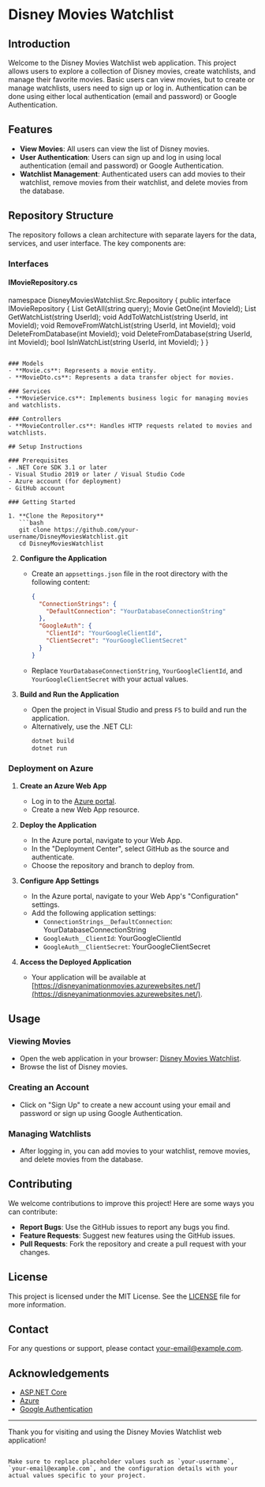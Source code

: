 
# Disney Movies Watchlist

## Introduction
Welcome to the Disney Movies Watchlist web application. This project allows users to explore a collection of Disney movies, create watchlists, and manage their favorite movies. Basic users can view movies, but to create or manage watchlists, users need to sign up or log in. Authentication can be done using either local authentication (email and password) or Google Authentication.

## Features
- **View Movies**: All users can view the list of Disney movies.
- **User Authentication**: Users can sign up and log in using local authentication (email and password) or Google Authentication.
- **Watchlist Management**: Authenticated users can add movies to their watchlist, remove movies from their watchlist, and delete movies from the database.

## Repository Structure
The repository follows a clean architecture with separate layers for the data, services, and user interface. The key components are:

### Interfaces
#### IMovieRepository.cs

namespace DisneyMoviesWatchlist.Src.Repository
{
    public interface IMovieRepository
    {
        List<Movie> GetAll(string query);
        Movie GetOne(int MovieId);
        List<MovieDto> GetWatchList(string UserId);
        void AddToWatchList(string UserId, int MovieId);
        void RemoveFromWatchList(string UserId, int MovieId);
        void DeleteFromDatabase(int MovieId);
        void DeleteFromDatabase(string UserId, int MovieId);
        bool IsInWatchList(string UserId, int MovieId);
    }
}
```

### Models
- **Movie.cs**: Represents a movie entity.
- **MovieDto.cs**: Represents a data transfer object for movies.

### Services
- **MovieService.cs**: Implements business logic for managing movies and watchlists.

### Controllers
- **MovieController.cs**: Handles HTTP requests related to movies and watchlists.

## Setup Instructions

### Prerequisites
- .NET Core SDK 3.1 or later
- Visual Studio 2019 or later / Visual Studio Code
- Azure account (for deployment)
- GitHub account

### Getting Started

1. **Clone the Repository**
   ```bash
   git clone https://github.com/your-username/DisneyMoviesWatchlist.git
   cd DisneyMoviesWatchlist
   ```

2. **Configure the Application**
   - Create an `appsettings.json` file in the root directory with the following content:
     ```json
     {
       "ConnectionStrings": {
         "DefaultConnection": "YourDatabaseConnectionString"
       },
       "GoogleAuth": {
         "ClientId": "YourGoogleClientId",
         "ClientSecret": "YourGoogleClientSecret"
       }
     }
     ```
   - Replace `YourDatabaseConnectionString`, `YourGoogleClientId`, and `YourGoogleClientSecret` with your actual values.

3. **Build and Run the Application**
   - Open the project in Visual Studio and press `F5` to build and run the application.
   - Alternatively, use the .NET CLI:
     ```bash
     dotnet build
     dotnet run
     ```

### Deployment on Azure
1. **Create an Azure Web App**
   - Log in to the [Azure portal](https://portal.azure.com/).
   - Create a new Web App resource.

2. **Deploy the Application**
   - In the Azure portal, navigate to your Web App.
   - In the "Deployment Center", select GitHub as the source and authenticate.
   - Choose the repository and branch to deploy from.

3. **Configure App Settings**
   - In the Azure portal, navigate to your Web App's "Configuration" settings.
   - Add the following application settings:
     - `ConnectionStrings__DefaultConnection`: YourDatabaseConnectionString
     - `GoogleAuth__ClientId`: YourGoogleClientId
     - `GoogleAuth__ClientSecret`: YourGoogleClientSecret

4. **Access the Deployed Application**
   - Your application will be available at [https://disneyanimationmovies.azurewebsites.net/](https://disneyanimationmovies.azurewebsites.net/).

## Usage

### Viewing Movies
- Open the web application in your browser: [Disney Movies Watchlist](https://disneyanimationmovies.azurewebsites.net/).
- Browse the list of Disney movies.

### Creating an Account
- Click on "Sign Up" to create a new account using your email and password or sign up using Google Authentication.

### Managing Watchlists
- After logging in, you can add movies to your watchlist, remove movies, and delete movies from the database.

## Contributing
We welcome contributions to improve this project! Here are some ways you can contribute:
- **Report Bugs**: Use the GitHub issues to report any bugs you find.
- **Feature Requests**: Suggest new features using the GitHub issues.
- **Pull Requests**: Fork the repository and create a pull request with your changes.

## License
This project is licensed under the MIT License. See the [LICENSE](LICENSE) file for more information.

## Contact
For any questions or support, please contact [your-email@example.com](mailto:your-email@example.com).

## Acknowledgements
- [ASP.NET Core](https://docs.microsoft.com/en-us/aspnet/core/?view=aspnetcore-5.0)
- [Azure](https://azure.microsoft.com/)
- [Google Authentication](https://developers.google.com/identity)

---

Thank you for visiting and using the Disney Movies Watchlist web application!
```

Make sure to replace placeholder values such as `your-username`, `your-email@example.com`, and the configuration details with your actual values specific to your project.
